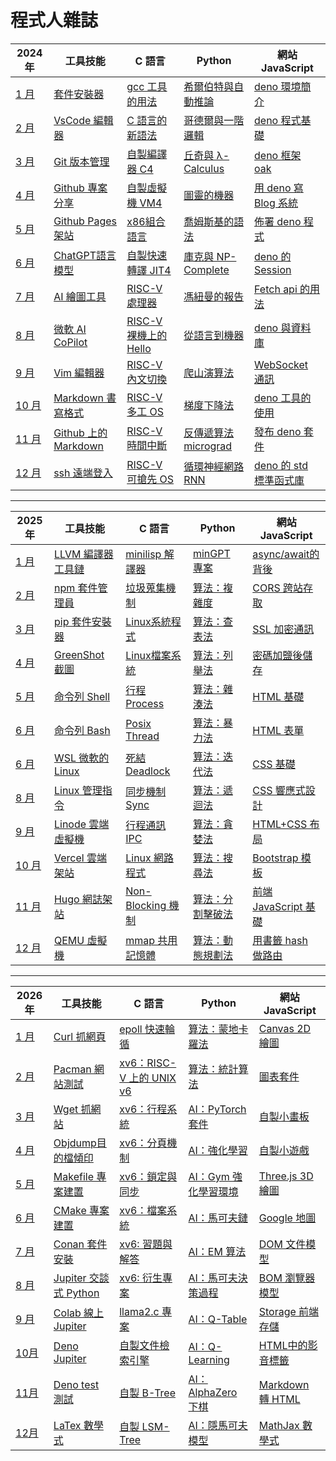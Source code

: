 # 程式人雜誌

2024年            | 工具技能 | C 語言 | Python | 網站  JavaScript
-------------------|----------|------|--------|--------------------------------------
[1 月](2024/01/README.md)   | [套件安裝器](2024/01/skill/README.md) | [gcc 工具的用法](2024/01/c/README.md) | [希爾伯特與自動推論](2024/01/python/README.md) | [deno 環境簡介](2024/01/javascript/README.md)
[2 月](2024/02/README.md)   | [VsCode 編輯器](2024/02/skill/README.md) | [C 語言的新語法](2024/02/c/README.md) | [哥德爾與一階邏輯](2024/02/python/README.md) | [deno 程式基礎](2024/02/javascript/README.md)
[3 月](2024/03/README.md)   | [Git 版本管理](2024/01/skill/README.md) | [自製編譯器 C4](2024/03/c/README.md) | [丘奇與 λ-Calculus](2024/03/python/README.md) | [deno 框架 oak](2024/03/javascript/README.md)
[4 月](2024/04/README.md)   | [Github 專案分享](2024/01/skill/README.md) | [自製虛擬機 VM4](2024/04/c/README.md) | [圖靈的機器](2024/04/python/README.md) | [用 deno 寫 Blog 系統](2024/04/javascript/README.md)
[5 月](2024/05/README.md)   | [Github Pages 架站](2024/01/skill/README.md) | [x86組合語言](2024/05/c/README.md) | [喬姆斯基的語法](2024/05/python/README.md) | [佈署 deno 程式](2024/05/javascript/README.md)
[6 月](2024/06/README.md)   | [ChatGPT語言模型](2024/01/skill/README.md) | [自製快速轉譯 JIT4](2024/06/c/README.md) | [庫克與 NP-Complete](2024/06/python/README.md) | [deno 的 Session](2024/06/javascript/README.md)
[7 月](2024/07/README.md)   | [AI 繪圖工具](2024/01/skill/README.md) | [RISC-V 處理器](2024/07/c/README.md) | [馮紐曼的報告](2024/07/python/README.md) | [Fetch api 的用法](2024/07/javascript/README.md)
[8 月](2024/08/README.md)   | [微軟 AI CoPilot](2024/01/skill/README.md) | [RISC-V 裸機上的 Hello](2024/08/c/README.md) | [從語言到機器](2024/08/python/README.md) | [deno 與資料庫](2024/08/javascript/README.md)
[9 月](2024/09/README.md)   | [Vim 編輯器](2024/01/skill/README.md) | [RISC-V 內文切換](2024/09/c/README.md) | [爬山演算法](2024/09/python/README.md) | [WebSocket 通訊](2024/09/javascript/README.md)
[10 月](2024/10/README.md)   | [Markdown 書寫格式](2024/01/skill/README.md) | [RISC-V 多工 OS](2024/10/c/README.md) | [梯度下降法](2024/10/python/README.md) | [deno 工具的使用](2024/10/javascript/README.md)
[11 月](2024/11/README.md)   | [Github 上的 Markdown](2024/01/skill/README.md) | [RISC-V 時間中斷](2024/11/c/README.md) | [反傳遞算法 micrograd](2024/11/python/README.md) | [發布 deno 套件](2024/11/javascript/README.md)
[12 月](2024/12/README.md)   | [ssh 遠端登入](2024/01/skill/README.md) | [RISC-V 可搶先 OS](2024/12/c/README.md) | [循環神經網路 RNN](2024/12/python/README.md) | [deno 的 std 標準函式庫](2024/12/javascript/README.md)

----

2025年                 | 工具技能  | C 語言 | Python | 網站 JavaScript
---------------------|----------|------|--------|--------------------------------------
[1 月](2025/01/README.md)   | [LLVM 編譯器工具鏈](2024/01/skill/README.md) | [minilisp 解譯器](2025/01/c/README.md) | [minGPT 專案](2025/01/python/README.md) | [async/await的背後](2025/01/javascript/README.md)
[2 月](2025/02/README.md)   | [npm 套件管理員](2024/01/skill/README.md) | [垃圾蒐集機制](2025/02/c/README.md) | [算法：複雜度](2025/02/python/README.md) | [CORS 跨站存取](2025/02/javascript/README.md)
[3 月](2025/02/README.md)   | [pip 套件安裝器](2024/01/skill/README.md) | [Linux系統程式](2025/02/c/README.md) | [算法：查表法](2025/02/python/README.md) | [SSL 加密通訊](2025/02/javascript/README.md)
[4 月](2025/02/README.md)   | [GreenShot 截圖](2024/01/skill/README.md) | [Linux檔案系統](2025/02/c/README.md) | [算法：列舉法](2025/02/python/README.md) | [密碼加鹽後儲存](2025/02/javascript/README.md)
[5 月](2025/02/README.md)   | [命令列 Shell](2024/01/skill/README.md) | [行程 Process](2025/02/c/README.md) | [算法：雜湊法](2025/02/python/README.md) | [HTML 基礎](2025/02/javascript/README.md)
[6 月](2025/02/README.md)   | [命令列 Bash](2024/01/skill/README.md) | [Posix Thread](2025/02/c/README.md) | [算法：暴力法](2025/02/python/README.md) | [HTML 表單](2025/02/javascript/README.md)
[6 月](2025/02/README.md)   | [WSL 微軟的 Linux](2024/01/skill/README.md) | [死結 Deadlock](2025/02/c/README.md) | [算法：迭代法](2025/02/python/README.md) | [CSS 基礎](2025/02/javascript/README.md)
[8 月](2025/02/README.md)   | [Linux 管理指令](2024/01/skill/README.md) | [同步機制 Sync](2025/02/c/README.md) | [算法：遞迴法](2025/02/python/README.md) | [CSS 響應式設計](2025/02/javascript/README.md)
[9 月](2025/02/README.md)   | [Linode 雲端虛擬機](2024/01/skill/README.md) | [行程通訊 IPC](2025/02/c/README.md) | [算法：貪婪法](2025/02/python/README.md) | [HTML+CSS 布局](2025/02/javascript/README.md)
[10 月](2025/02/README.md)   | [Vercel 雲端架站](2024/01/skill/README.md) | [Linux 網路程式](2025/02/c/README.md) | [算法：搜尋法](2025/02/python/README.md) | [Bootstrap 模板](2025/02/javascript/README.md)
[11 月](2025/02/README.md)   | [Hugo 網誌架站](2024/01/skill/README.md) | [Non-Blocking 機制](2025/02/c/README.md) | [算法：分割擊破法](2025/02/python/README.md) | [前端 JavaScript 基礎](2025/02/javascript/README.md)
[12 月](2025/02/README.md)   | [QEMU 虛擬機](2024/01/skill/README.md) | [mmap 共用記憶體](2025/02/c/README.md) | [算法：動態規劃法](2025/02/python/README.md) | [用書籤 hash 做路由](2025/02/javascript/README.md)

----

2026年              | 工具技能  | C 語言 | Python | 網站 JavaScript
---------------------|----------|------|--------|--------------------------------------
[1 月](2026/01/README.md)   | [Curl 抓網頁](2026/01/skill/README.md) | [epoll 快速輪循](2026/01/c/README.md) | [算法：蒙地卡羅法](2026/01/python/README.md) | [Canvas 2D 繪圖](2026/01/javascript/README.md)
[2 月](2026/02/README.md)   | [Pacman 網站測試](2026/02/skill/README.md) | [xv6：RISC-V 上的 UNIX v6](2026/02/c/README.md) | [算法：統計算法](2026/02/python/README.md) | [圖表套件](2026/02/javascript/README.md)
[3 月](2026/03/README.md)   | [Wget 抓網站](2026/03/skill/README.md) | [xv6：行程系統](2026/03/c/README.md) | [AI：PyTorch 套件](2026/03/python/README.md) | [自製小畫板](2026/03/javascript/README.md)
[4 月](2026/04/README.md)   | [Objdump目的檔傾印](2026/04/skill/README.md) | [xv6：分頁機制](2026/04/c/README.md) | [AI：強化學習](2026/04/python/README.md) | [自製小遊戲](2026/04/javascript/README.md)
[5 月](2026/05/README.md)   | [Makefile 專案建置](2026/05/skill/README.md) | [xv6：鎖定與同步](2026/05/c/README.md) | [AI：Gym 強化學習環境](2026/05/python/README.md) | [Three.js 3D 繪圖](2026/05/javascript/README.md)
[6 月](2026/06/README.md)   | [CMake 專案建置](2026/05/skill/README.md) | [xv6：檔案系統](2026/06/c/README.md) | [AI：馬可夫鏈](2026/05/python/README.md) | [Google 地圖](2026/06/javascript/README.md)
[7 月](2026/07/README.md)   | [Conan 套件安裝](2026/07/skill/README.md) | [xv6: 習題與解答](2026/07/c/README.md) | [AI：EM 算法](2026/07/python/README.md) | [DOM 文件模型](2026/07/javascript/README.md)
[8 月](2026/08/README.md)   | [Jupiter 交談式 Python](2026/08/skill/README.md) | [xv6: 衍生專案](2026/08/c/README.md) | [AI：馬可夫決策過程](2026/08/python/README.md) | [BOM 瀏覽器模型](2026/08/javascript/README.md)
[9 月](2026/09/README.md)   | [Colab 線上 Jupiter](2026/09/skill/README.md) | [llama2.c 專案](2026/09/c/README.md) | [AI：Q-Table](2026/09/python/README.md) | [Storage 前端存儲](2026/09/javascript/README.md)
[10月](2026/10/README.md)   | [Deno Jupiter](2026/10/skill/README.md) | [自製文件檢索引擎](2026/10/c/README.md) | [AI：Q-Learning ](2026/10/python/README.md) | [HTML中的影音標籤](2026/10/javascript/README.md)
[11月](2026/11/README.md)   | [Deno test 測試](2026/11/skill/README.md) | [自製 B-Tree](2026/11/c/README.md) | [AI：AlphaZero 下棋](2026/11/python/README.md) | [Markdown 轉 HTML](2026/11/javascript/README.md)
[12月](2026/12/README.md)   | [LaTex 數學式](2026/12/skill/README.md) | [自製 LSM-Tree](2026/12/c/README.md) | [AI：隱馬可夫模型](2026/12/python/README.md) | [MathJax 數學式](2026/12/javascript/README.md)
